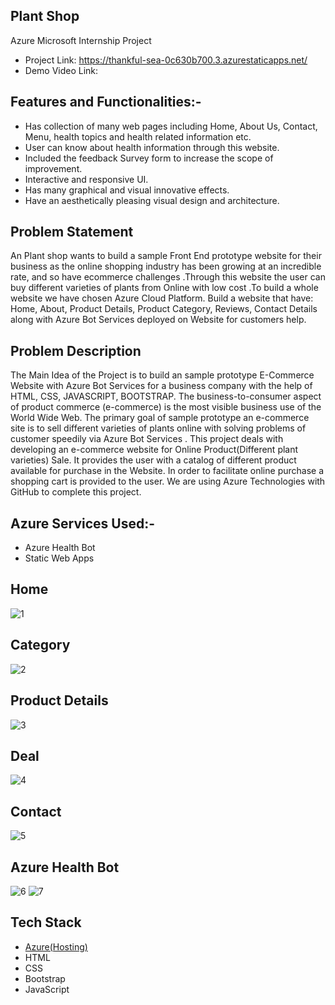 ## Plant Shop 
Azure Microsoft Internship Project
- Project Link: https://thankful-sea-0c630b700.3.azurestaticapps.net/
- Demo Video Link: 

## Features and Functionalities:-
- Has collection of many web pages including Home, About Us, Contact, Menu, health topics and health related information etc.
- User can know about health information through this website.
- Included the feedback Survey form to increase the scope of improvement.
- Interactive and responsive UI.
- Has many graphical and visual innovative effects.
- Have an aesthetically pleasing visual design and architecture.
## Problem Statement
An Plant shop wants to build a sample Front End prototype website for their business as the online shopping industry has been growing at an incredible rate, and so have ecommerce challenges .Through this website the user can buy different varieties of plants from Online with low cost .To build a whole website we have chosen Azure Cloud Platform. Build a website that have: Home, About, Product Details, Product Category, Reviews, Contact Details along with Azure Bot Services deployed on Website for customers help.
## Problem Description
The Main Idea of the Project is to build an sample prototype E-Commerce Website with Azure Bot Services for a business company with the help of HTML, CSS, JAVASCRIPT, BOOTSTRAP. The business-to-consumer aspect of product commerce (e-commerce) is the most visible business use of the World Wide Web. The primary goal of sample prototype an e-commerce site is to sell different varieties of plants online with solving problems of customer speedily via Azure Bot Services . This project deals with developing an e-commerce website for Online Product(Different plant varieties) Sale. It provides the user with a catalog of different product available for purchase in the Website. In order to facilitate online purchase a shopping cart is provided to the user. We are using Azure Technologies with GitHub to complete this project.
## Azure Services Used:-
- Azure Health Bot 
- Static Web Apps
## Home
![1](https://user-images.githubusercontent.com/118525738/232116368-0d099bb3-e73e-4e11-afd6-a74fc50f40bf.jpg)
## Category
![2](https://user-images.githubusercontent.com/118525738/232116396-d217738e-ba18-4c7a-8cd8-4e74d4e8418b.jpg)
## Product Details
![3](https://user-images.githubusercontent.com/118525738/232116404-e36ca3bb-d7b4-450b-9b63-2c74f6be1ce8.jpg)
## Deal
![4](https://user-images.githubusercontent.com/118525738/232116409-17b259df-5bd4-4dd1-bfe2-0c11643e7f51.jpg)
## Contact
![5](https://user-images.githubusercontent.com/118525738/232116417-77db8b1d-6b97-431c-9e78-161eafd92b71.jpg)
## Azure Health Bot
![6](https://user-images.githubusercontent.com/118525738/232116423-d5a074bd-9ce1-43dd-8d94-b19e71fed24b.jpg)
![7](https://user-images.githubusercontent.com/118525738/232116431-2947cfa9-3f62-4a86-aac8-f9587c90a8c9.jpg)
## Tech Stack 
- [Azure(Hosting)](https://azure.microsoft.com/en-in/features/azure-portal/)
- HTML
- CSS
- Bootstrap
- JavaScript
